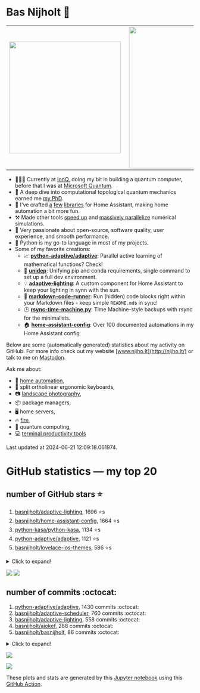 # Bas Nijholt 👋

<center>
  <table>
    <tr>
        <td><img width="300px" align="left" src="https://github-readme-stats.vercel.app/api/top-langs/?username=basnijholt&hide=TeX,Jupyter%20Notebook&layout=compact&theme=radical" /></td>
        <td><img align='right' src="https://github-readme-stats.vercel.app/api?username=basnijholt&show_icons=true&theme=radical" width="380"></td>
    </tr>
  </table>
</center>

- 👷🏻‍♂️ Currently at [IonQ](https://ionq.com/), doing my bit in building a quantum computer, before that I was at [Microsoft Quantum](https://quantum.microsoft.com/).
- 🌟 A deep dive into computational topological quantum mechanics earned me [my PhD](https://github.com/basnijholt/thesis).
- 🎨 I've crafted [a](https://github.com/basnijholt/adaptive-lighting) [few](https://github.com/basnijholt/aiokef) [libraries](https://github.com/basnijholt/miflora) for Home Assistant, making home automation a bit more fun.
- ⚒️ Made other tools [speed up](https://github.com/python-adaptive/adaptive) and [massively parallelize](https://github.com/basnijholt/adaptive-scheduler) numerical simulations.
- 🏅 Very passionate about open-source, software quality, user experience, and smooth performance.
- 🐍 Python is my go-to language in most of my projects.
- Some of my favorite creations:
  - 📈 **[python-adaptive/adaptive](https://github.com/python-adaptive/adaptive/)**: Parallel active learning of mathematical functions? Check!
  - 🧬 **[unidep](https://github.com/basnijholt/unidep/)**: Unifying pip and conda requirements, single command to set up a full dev environment.
  - 💡 **[adaptive-lighting](https://github.com/basnijholt/adaptive-lighting/)**: A custom component for Home Assistant to keep your lighting in synn with the sun.
  - 📝 **[markdown-code-runner](https://github.com/basnijholt/markdown-code-runner/)**: Run (hidden) code blocks right within your Markdown files - keep simple `README.md`s in sync!
  - 🕒 **[rsync-time-machine.py](https://github.com/basnijholt/rsync-time-machine.py/)**: Time Machine-style backups with rsync for the minimalists.
  - 🏠 **[home-assistant-config](https://github.com/basnijholt/home-assistant-config/)**: Over 100 documented automations in my Home Assistant config

Below are some (automatically generated) statistics about my activity on GitHub.
For more info check out my website [www.nijho.lt](http://nijho.lt/) or talk to me on <a rel="me" href="https://fosstodon.org/@basnijholt">Mastodon</a>.

Ask me about:

- 🏡 [home automation](https://github.com/basnijholt/home-assistant-config/),
- 🎹 split ortholinear ergonomic keyboards,
- 📷 [landscape photography](https://www.instagram.com/bnijholt),
- 📦 package managers,
- 🖥️ home servers,
- 🔥 [fire](https://wenfire.nijho.lt/),
- 🧠 quantum computing,
- 💻 [terminal productivity tools](https://www.nijho.lt/post/terminal-ninja/)

Last updated at 2024-06-21 12:09:18.061974.

# GitHub statistics — my top 20

## number of GitHub stars ⭐️

1. [basnijholt/adaptive-lighting](https://github.com/basnijholt/adaptive-lighting/), 1696 ⭐️s
2. [basnijholt/home-assistant-config](https://github.com/basnijholt/home-assistant-config/), 1664 ⭐️s
3. [python-kasa/python-kasa](https://github.com/python-kasa/python-kasa/), 1134 ⭐️s
4. [python-adaptive/adaptive](https://github.com/python-adaptive/adaptive/), 1121 ⭐️s
5. [basnijholt/lovelace-ios-themes](https://github.com/basnijholt/lovelace-ios-themes/), 586 ⭐️s
<details><summary>Click to expand!</summary>

6. [basnijholt/lovelace-ios-dark-mode-theme](https://github.com/basnijholt/lovelace-ios-dark-mode-theme/), 446 ⭐️s
7. [basnijholt/rsync-time-machine.py](https://github.com/basnijholt/rsync-time-machine.py/), 370 ⭐️s
8. [basnijholt/miflora](https://github.com/basnijholt/miflora/), 362 ⭐️s
9. [topocm/topocm_content](https://github.com/topocm/topocm_content/), 269 ⭐️s
10. [basnijholt/unidep](https://github.com/basnijholt/unidep/), 215 ⭐️s
11. [basnijholt/home-assistant-streamdeck-yaml](https://github.com/basnijholt/home-assistant-streamdeck-yaml/), 208 ⭐️s
12. [basnijholt/home-assistant-macbook-touch-bar](https://github.com/basnijholt/home-assistant-macbook-touch-bar/), 93 ⭐️s
13. [kwant-project/kwant](https://github.com/kwant-project/kwant/), 85 ⭐️s
14. [basnijholt/markdown-code-runner](https://github.com/basnijholt/markdown-code-runner/), 83 ⭐️s
15. [basnijholt/home-assistant-streamdeck-yaml-addon](https://github.com/basnijholt/home-assistant-streamdeck-yaml-addon/), 65 ⭐️s
16. [basnijholt/aiokef](https://github.com/basnijholt/aiokef/), 37 ⭐️s
17. [basnijholt/thesis-cover](https://github.com/basnijholt/thesis-cover/), 34 ⭐️s
18. [basnijholt/adaptive-scheduler](https://github.com/basnijholt/adaptive-scheduler/), 26 ⭐️s
19. [basnijholt/instacron](https://github.com/basnijholt/instacron/), 20 ⭐️s
20. [kwant-project/kwant-tutorial-2016](https://github.com/kwant-project/kwant-tutorial-2016/), 19 ⭐️s

</details>

![](https://github.com/basnijholt/basnijholt/raw/main/stars_over_time.png)
![](https://github.com/basnijholt/basnijholt/raw/main/stars_over_time_per_repo.png)

## number of commits :octocat:

1. [python-adaptive/adaptive](https://github.com/python-adaptive/adaptive/), 1430 commits :octocat:
2. [basnijholt/adaptive-scheduler](https://github.com/basnijholt/adaptive-scheduler/), 760 commits :octocat:
3. [basnijholt/adaptive-lighting](https://github.com/basnijholt/adaptive-lighting/), 558 commits :octocat:
4. [basnijholt/aiokef](https://github.com/basnijholt/aiokef/), 288 commits :octocat:
5. [basnijholt/basnijholt](https://github.com/basnijholt/basnijholt/), 86 commits :octocat:
<details><summary>Click to expand!</summary>

6. [basnijholt/addon-otmonitor](https://github.com/basnijholt/addon-otmonitor/), 59 commits :octocat:
7. [AppDaemon/appdaemon](https://github.com/AppDaemon/appdaemon/), 52 commits :octocat:
8. [basnijholt/codestructure](https://github.com/basnijholt/codestructure/), 52 commits :octocat:
9. [conda-forge/adaptive-scheduler-feedstock](https://github.com/conda-forge/adaptive-scheduler-feedstock/), 48 commits :octocat:
10. [basnijholt/conda-recipes](https://github.com/basnijholt/conda-recipes/), 48 commits :octocat:
11. [basnijholt/cluster-logger](https://github.com/basnijholt/cluster-logger/), 45 commits :octocat:
12. [conda-forge/adaptive-feedstock](https://github.com/conda-forge/adaptive-feedstock/), 40 commits :octocat:
13. [basnijholt/fileup](https://github.com/basnijholt/fileup/), 35 commits :octocat:
14. [basnijholt/adaptive-tools](https://github.com/basnijholt/adaptive-tools/), 34 commits :octocat:
15. [basnijholt/day-one-story-sender](https://github.com/basnijholt/day-one-story-sender/), 25 commits :octocat:
16. [basnijholt/calendar-of-life](https://github.com/basnijholt/calendar-of-life/), 20 commits :octocat:
17. [basnijholt/clip-files](https://github.com/basnijholt/clip-files/), 18 commits :octocat:
18. [basnijholt/arxiv-feed-mailer](https://github.com/basnijholt/arxiv-feed-mailer/), 15 commits :octocat:
19. [basnijholt/backups](https://github.com/basnijholt/backups/), 15 commits :octocat:
20. [jupyter/docker-stacks](https://github.com/jupyter/docker-stacks/), 10 commits :octocat:

</details>

![](https://github.com/basnijholt/basnijholt/raw/main/commits_per_hour.png)

![](https://github.com/basnijholt/basnijholt/raw/main/commits_per_weekday.png)


These plots and stats are generated by this [Jupyter notebook](./update-readme.ipynb) using this [GitHub Action](.github/workflows/run-notebook.yml).